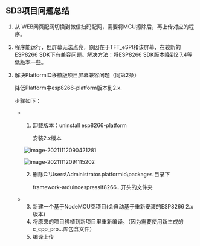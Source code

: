 ## SD3项目问题总结

1. 从 WEB网页配网切换到微信扫码配网，需要将MCU擦除后，再上传对应的程序。

2. 程序能运行，但屏幕无法点亮，原因在于TFT_eSPI和该屏幕，在较新的ESP8266 SDK下有兼容问题。解决方法：将ESP8266 SDK版本降到2.7.4等低版本一些。

3. 解决PlatformIO移植版项目屏幕兼容问题（同第2条）

    降低Platform中esp8266-platform版本到2.x.

    步骤如下：

    - 1. 卸载版本：uninstall  esp8266-platform 

            安装2.x版本 

        ![image-20211112090421281](https://i.loli.net/2021/11/12/zV1A9CRlg8W6HLy.png)

        ![image-20211112091115202](https://i.loli.net/2021/11/12/b7HI6Jx4cMvShnz.png)

        2. 删除C:\Users\Administrator\.platformio\packages 目录下

            framework-arduinoespressif8266...开头的文件夹

    - 3. 新建一个基于NodeMCU空项目(会自动基于重新安装的ESP8266 2.x版本)
        4. 将原来的项目移植到新项目里重新编译。（因为需要使用新生成的c_cpp_pro...库包含文件）
        5. 编译上传

        

        

​         